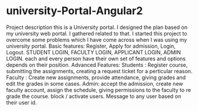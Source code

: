 # university-Portal-Angular2
Project description this is a University portal. I designed the plan based on my university web portal. I gathered related to that. I started this project to overcome some problems which I have come across when I was using my university portal.   Basic features: Register, Apply for admission, Login, Logout.  STUDENT LOGIN, FACULTY LOGIN, APPLICANT LOGIN, ADMIN LOGIN.  each and every person have their own set of features and options depends on their position.  Advanced Features:  Students : Register course, submitting the assignments, creating a request ticket for a perticular reason. Faculty : Create new assignments, provide attendance, giving grades and edit the grades in some cases. Admin: accept the admission, create new faculty account, assign the schedule, giving permissions to the faculty to re grade the course. block / activate users.  Message to any user based on their user id.
